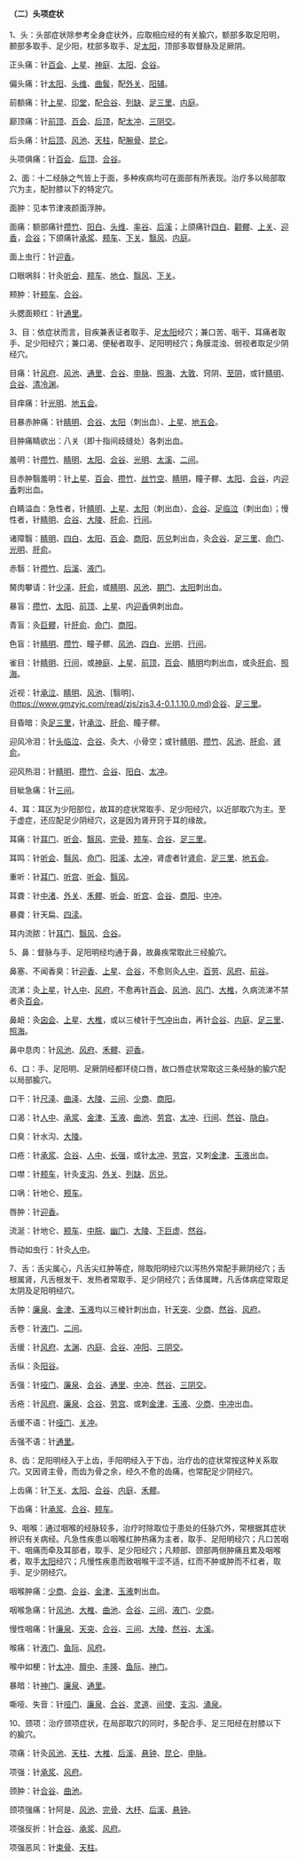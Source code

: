 #### （二）头项症状

1、头：头部症状除参考全身症状外，应取相应经的有关腧穴，额部多取足阳明，颞部多取手、足少阳，枕部多取手、足[太阳](https://www.gmzyjc.com/read/zjs/zjs3.4-0.1.1.4.0.md)，顶部多取督脉及足厥阴。

正头痛：针[百会](https://www.gmzyjc.com/read/zjs/zjs3.2.2-0.0.1.3.20.md)、[上星](https://www.gmzyjc.com/read/zjs/zjs3.2.2-0.0.1.3.23.md)、[神庭](https://www.gmzyjc.com/read/zjs/zjs3.2.2-0.0.1.3.24.md)、[太阳](https://www.gmzyjc.com/read/zjs/zjs3.4-0.1.1.4.0.md)、[合谷](https://www.gmzyjc.com/read/zjs/zjs3.1.1-3-0.1.2.3.4.md)。

偏头痛：针[太阳](https://www.gmzyjc.com/read/zjs/zjs3.4-0.1.1.4.0.md)、[头维](https://www.gmzyjc.com/read/zjs/zjs3.1.1-3-0.1.3.3.8.md)、[曲鬓](https://www.gmzyjc.com/read/zjs/zjs3.1.9-12-0.0.3.3.7.md)，配[外关](https://www.gmzyjc.com/read/zjs/zjs3.1.9-12-0.0.2.3.5.md)、[阳辅](https://www.gmzyjc.com/read/zjs/zjs3.1.9-12-0.0.3.3.38.md)。

前额痛：针[上星](https://www.gmzyjc.com/read/zjs/zjs3.2.2-0.0.1.3.23.md)、[印堂](https://www.gmzyjc.com/read/zjs/zjs3.4-0.1.1.2.0.md)，配[合谷](https://www.gmzyjc.com/read/zjs/zjs3.1.1-3-0.1.2.3.4.md)、[列缺](https://www.gmzyjc.com/read/zjs/zjs3.1.1-3-0.1.1.3.7.md)、[足三里](https://www.gmzyjc.com/read/zjs/zjs3.1.1-3-0.1.3.3.36.md)、[内庭](https://www.gmzyjc.com/read/zjs/zjs3.1.1-3-0.1.3.3.44.md)。

巅顶痛：针[前顶](https://www.gmzyjc.com/read/zjs/zjs3.2.2-0.0.1.3.21.md)、[百会](https://www.gmzyjc.com/read/zjs/zjs3.2.2-0.0.1.3.20.md)、[后顶](https://www.gmzyjc.com/read/zjs/zjs3.2.2-0.0.1.3.19.md)，配[太冲](https://www.gmzyjc.com/read/zjs/zjs3.1.9-12-0.0.4.3.3.md)、[三阴交](https://www.gmzyjc.com/read/zjs/zjs3.1.4-6-0.0.1.3.6.md)。

后头痛：针[后顶](https://www.gmzyjc.com/read/zjs/zjs3.2.2-0.0.1.3.19.md)、[风池](https://www.gmzyjc.com/read/zjs/zjs3.1.9-12-0.0.3.3.20.md)、[天柱](https://www.gmzyjc.com/read/zjs/zjs3.1.7-8-0.0.1.3.10.md)，配[腕骨](https://www.gmzyjc.com/read/zjs/zjs3.1.4-6-0.0.3.3.4.md)、[昆仑](https://www.gmzyjc.com/read/zjs/zjs3.1.7-8-0.0.1.3.60.md)。

头项俱痛：针[百会](https://www.gmzyjc.com/read/zjs/zjs3.2.2-0.0.1.3.20.md)、[后顶](https://www.gmzyjc.com/read/zjs/zjs3.2.2-0.0.1.3.19.md)、[合谷](https://www.gmzyjc.com/read/zjs/zjs3.1.1-3-0.1.2.3.4.md)。

2、面：十二经脉之气皆上于面，多种疾病均可在面部有所表现。治疗多以局部取穴为主，配肘膝以下的特定穴。

面肿：见本节津液颜面浮肿。

面痛：额部痛针[攒竹](https://www.gmzyjc.com/read/zjs/zjs3.1.7-8-0.0.1.3.2.md)、[阳白](https://www.gmzyjc.com/read/zjs/zjs3.1.9-12-0.0.3.3.14.md)、[头维](https://www.gmzyjc.com/read/zjs/zjs3.1.1-3-0.1.3.3.8.md)、[率谷](https://www.gmzyjc.com/read/zjs/zjs3.1.9-12-0.0.3.3.8.md)、[后溪](https://www.gmzyjc.com/read/zjs/zjs3.1.4-6-0.0.3.3.3.md)；上颌痛针[四白](https://www.gmzyjc.com/read/zjs/zjs3.1.1-3-0.1.3.3.2.md)、[颧髎](https://www.gmzyjc.com/read/zjs/zjs3.1.4-6-0.0.3.3.18.md)、[上关](https://www.gmzyjc.com/read/zjs/zjs3.1.9-12-0.0.3.3.3.md)、[迎香](https://www.gmzyjc.com/read/zjs/zjs3.1.1-3-0.1.2.3.20.md)，[合谷](https://www.gmzyjc.com/read/zjs/zjs3.1.1-3-0.1.2.3.4.md)；下颌痛针[承浆](https://www.gmzyjc.com/read/zjs/zjs3.2.1-0.1.1.3.22.md)、[颊车](https://www.gmzyjc.com/read/zjs/zjs3.1.1-3-0.1.3.3.6.md)、[下关](https://www.gmzyjc.com/read/zjs/zjs3.1.1-3-0.1.3.3.7.md)、[翳风](https://www.gmzyjc.com/read/zjs/zjs3.1.9-12-0.0.2.3.17.md)、[内庭](https://www.gmzyjc.com/read/zjs/zjs3.1.1-3-0.1.3.3.44.md)。

面上虫行：针[迎香](https://www.gmzyjc.com/read/zjs/zjs3.1.1-3-0.1.2.3.20.md)。

口眼㖞斜：针灸[听会](https://www.gmzyjc.com/read/zjs/zjs3.1.9-12-0.0.3.3.2.md)、[颊车](https://www.gmzyjc.com/read/zjs/zjs3.1.1-3-0.1.3.3.6.md)、[地仓](https://www.gmzyjc.com/read/zjs/zjs3.1.1-3-0.1.3.3.4.md)、[翳风](https://www.gmzyjc.com/read/zjs/zjs3.1.9-12-0.0.2.3.17.md)、[下关](https://www.gmzyjc.com/read/zjs/zjs3.1.1-3-0.1.3.3.7.md)。

颊肿：针[颊车](https://www.gmzyjc.com/read/zjs/zjs3.1.1-3-0.1.3.3.6.md)、[合谷](https://www.gmzyjc.com/read/zjs/zjs3.1.1-3-0.1.2.3.4.md)。

头腮面颊红：针[通里](https://www.gmzyjc.com/read/zjs/zjs3.1.4-6-0.0.2.3.5.md)。

3、目：依症状而言，目疾兼表证者取手、足[太阳](https://www.gmzyjc.com/read/zjs/zjs3.4-0.1.1.4.0.md)经穴；兼口苦、咽干、耳痛者取手、足少阳经穴；兼口渴、便秘者取手、足阳明经穴；角膜混浊、弱视者取足少阴经穴。

目痛：针[风府](https://www.gmzyjc.com/read/zjs/zjs3.2.2-0.0.1.3.16.md)、[风池](https://www.gmzyjc.com/read/zjs/zjs3.1.9-12-0.0.3.3.20.md)、[通里](https://www.gmzyjc.com/read/zjs/zjs3.1.4-6-0.0.2.3.5.md)、[合谷](https://www.gmzyjc.com/read/zjs/zjs3.1.1-3-0.1.2.3.4.md)、[申脉](https://www.gmzyjc.com/read/zjs/zjs3.1.7-8-0.0.1.3.62.md)、[照海](https://www.gmzyjc.com/read/zjs/zjs3.1.7-8-0.0.2.3.6.md)、[大敦](https://www.gmzyjc.com/read/zjs/zjs3.1.9-12-0.0.4.3.1.md)、窍阴、[至阴](https://www.gmzyjc.com/read/zjs/zjs3.1.7-8-0.0.1.3.67.md)，或针[睛明](https://www.gmzyjc.com/read/zjs/zjs3.1.7-8-0.0.1.3.1.md)、[合谷](https://www.gmzyjc.com/read/zjs/zjs3.1.1-3-0.1.2.3.4.md)、[清冷渊](https://www.gmzyjc.com/read/zjs/zjs3.1.9-12-0.0.2.3.11.md)。

目痒痛：针[光明](https://www.gmzyjc.com/read/zjs/zjs3.1.9-12-0.0.3.3.37.md)、[地五会](https://www.gmzyjc.com/read/zjs/zjs3.1.9-12-0.0.3.3.42.md)。

目暴赤肿痛：针[睛明](https://www.gmzyjc.com/read/zjs/zjs3.1.7-8-0.0.1.3.1.md)、[合谷](https://www.gmzyjc.com/read/zjs/zjs3.1.1-3-0.1.2.3.4.md)、[太阳](https://www.gmzyjc.com/read/zjs/zjs3.4-0.1.1.4.0.md)（刺出血）、[上星](https://www.gmzyjc.com/read/zjs/zjs3.2.2-0.0.1.3.23.md)、[地五会](https://www.gmzyjc.com/read/zjs/zjs3.1.9-12-0.0.3.3.42.md)。

目肿痛睛欲出：八关（即十指间歧缝处）各刺出血。

羞明：针[攒竹](https://www.gmzyjc.com/read/zjs/zjs3.1.7-8-0.0.1.3.2.md)、[睛明](https://www.gmzyjc.com/read/zjs/zjs3.1.7-8-0.0.1.3.1.md)、[太阳](https://www.gmzyjc.com/read/zjs/zjs3.4-0.1.1.4.0.md)、[合谷](https://www.gmzyjc.com/read/zjs/zjs3.1.1-3-0.1.2.3.4.md)、[光明](https://www.gmzyjc.com/read/zjs/zjs3.1.9-12-0.0.3.3.37.md)、[太溪](https://www.gmzyjc.com/read/zjs/zjs3.1.7-8-0.0.2.3.3.md)、[二间](https://www.gmzyjc.com/read/zjs/zjs3.1.1-3-0.1.2.3.2.md)。

目赤肿翳羞明：针[上星](https://www.gmzyjc.com/read/zjs/zjs3.2.2-0.0.1.3.23.md)、[百会](https://www.gmzyjc.com/read/zjs/zjs3.2.2-0.0.1.3.20.md)、[攒竹](https://www.gmzyjc.com/read/zjs/zjs3.1.7-8-0.0.1.3.2.md)、[丝竹空](https://www.gmzyjc.com/read/zjs/zjs3.1.9-12-0.0.2.3.23.md)、[睛明](https://www.gmzyjc.com/read/zjs/zjs3.1.7-8-0.0.1.3.1.md)，瞳子髎、[太阳](https://www.gmzyjc.com/read/zjs/zjs3.4-0.1.1.4.0.md)、[合谷](https://www.gmzyjc.com/read/zjs/zjs3.1.1-3-0.1.2.3.4.md)，内[迎香](https://www.gmzyjc.com/read/zjs/zjs3.1.1-3-0.1.2.3.20.md)刺出血。

白睛溢血：急性者，针[睛明](https://www.gmzyjc.com/read/zjs/zjs3.1.7-8-0.0.1.3.1.md)、[上星](https://www.gmzyjc.com/read/zjs/zjs3.2.2-0.0.1.3.23.md)、[太阳](https://www.gmzyjc.com/read/zjs/zjs3.4-0.1.1.4.0.md)（刺出血）、[合谷](https://www.gmzyjc.com/read/zjs/zjs3.1.1-3-0.1.2.3.4.md)、[足临泣](https://www.gmzyjc.com/read/zjs/zjs3.1.9-12-0.0.3.3.41.md)（刺出血）；慢性者，针[睛明](https://www.gmzyjc.com/read/zjs/zjs3.1.7-8-0.0.1.3.1.md)、[合谷](https://www.gmzyjc.com/read/zjs/zjs3.1.1-3-0.1.2.3.4.md)、[大陵](https://www.gmzyjc.com/read/zjs/zjs3.1.9-12-0.0.1.3.7.md)、[肝俞](https://www.gmzyjc.com/read/zjs/zjs3.1.7-8-0.0.1.3.18.md)、[行间](https://www.gmzyjc.com/read/zjs/zjs3.1.9-12-0.0.4.3.2.md)。

诸障翳：[睛明](https://www.gmzyjc.com/read/zjs/zjs3.1.7-8-0.0.1.3.1.md)、[四白](https://www.gmzyjc.com/read/zjs/zjs3.1.1-3-0.1.3.3.2.md)、[太阳](https://www.gmzyjc.com/read/zjs/zjs3.4-0.1.1.4.0.md)、[百会](https://www.gmzyjc.com/read/zjs/zjs3.2.2-0.0.1.3.20.md)、[商阳](https://www.gmzyjc.com/read/zjs/zjs3.1.1-3-0.1.2.3.1.md)、[厉兑](https://www.gmzyjc.com/read/zjs/zjs3.1.1-3-0.1.3.3.45.md)刺出血，灸[合谷](https://www.gmzyjc.com/read/zjs/zjs3.1.1-3-0.1.2.3.4.md)、[足三里](https://www.gmzyjc.com/read/zjs/zjs3.1.1-3-0.1.3.3.36.md)、[命门](https://www.gmzyjc.com/read/zjs/zjs3.2.2-0.0.1.3.4.md)、[光明](https://www.gmzyjc.com/read/zjs/zjs3.1.9-12-0.0.3.3.37.md)、[肝俞](https://www.gmzyjc.com/read/zjs/zjs3.1.7-8-0.0.1.3.18.md)。

赤翳：针[攒竹](https://www.gmzyjc.com/read/zjs/zjs3.1.7-8-0.0.1.3.2.md)、[后溪](https://www.gmzyjc.com/read/zjs/zjs3.1.4-6-0.0.3.3.3.md)、[液门](https://www.gmzyjc.com/read/zjs/zjs3.1.9-12-0.0.2.3.2.md)。

胬肉攀请：针[少泽](https://www.gmzyjc.com/read/zjs/zjs3.1.4-6-0.0.3.3.1.md)、[肝俞](https://www.gmzyjc.com/read/zjs/zjs3.1.7-8-0.0.1.3.18.md)，或[睛明](https://www.gmzyjc.com/read/zjs/zjs3.1.7-8-0.0.1.3.1.md)、[风池](https://www.gmzyjc.com/read/zjs/zjs3.1.9-12-0.0.3.3.20.md)、[期门](https://www.gmzyjc.com/read/zjs/zjs3.1.9-12-0.0.4.3.14.md)、[太阳](https://www.gmzyjc.com/read/zjs/zjs3.4-0.1.1.4.0.md)刺出血。

暴盲：[攒竹](https://www.gmzyjc.com/read/zjs/zjs3.1.7-8-0.0.1.3.2.md)、[太阳](https://www.gmzyjc.com/read/zjs/zjs3.4-0.1.1.4.0.md)、[前顶](https://www.gmzyjc.com/read/zjs/zjs3.2.2-0.0.1.3.21.md)、[上星](https://www.gmzyjc.com/read/zjs/zjs3.2.2-0.0.1.3.23.md)、内[迎香](https://www.gmzyjc.com/read/zjs/zjs3.1.1-3-0.1.2.3.20.md)俱刺出血。

青盲：灸[巨髎](https://www.gmzyjc.com/read/zjs/zjs3.1.1-3-0.1.3.3.3.md)，针[肝俞](https://www.gmzyjc.com/read/zjs/zjs3.1.7-8-0.0.1.3.18.md)、[命门](https://www.gmzyjc.com/read/zjs/zjs3.2.2-0.0.1.3.4.md)、[商阳](https://www.gmzyjc.com/read/zjs/zjs3.1.1-3-0.1.2.3.1.md)。

色盲：针[睛明](https://www.gmzyjc.com/read/zjs/zjs3.1.7-8-0.0.1.3.1.md)、[攒竹](https://www.gmzyjc.com/read/zjs/zjs3.1.7-8-0.0.1.3.2.md)、瞳子髎、[风池](https://www.gmzyjc.com/read/zjs/zjs3.1.9-12-0.0.3.3.20.md)、[四白](https://www.gmzyjc.com/read/zjs/zjs3.1.1-3-0.1.3.3.2.md)、[光明](https://www.gmzyjc.com/read/zjs/zjs3.1.9-12-0.0.3.3.37.md)、[行间](https://www.gmzyjc.com/read/zjs/zjs3.1.9-12-0.0.4.3.2.md)。

雀目：针[睛明](https://www.gmzyjc.com/read/zjs/zjs3.1.7-8-0.0.1.3.1.md)、[行间](https://www.gmzyjc.com/read/zjs/zjs3.1.9-12-0.0.4.3.2.md)，或[神庭](https://www.gmzyjc.com/read/zjs/zjs3.2.2-0.0.1.3.24.md)、[上星](https://www.gmzyjc.com/read/zjs/zjs3.2.2-0.0.1.3.23.md)、[前顶](https://www.gmzyjc.com/read/zjs/zjs3.2.2-0.0.1.3.21.md)，[百会](https://www.gmzyjc.com/read/zjs/zjs3.2.2-0.0.1.3.20.md)、[睛明](https://www.gmzyjc.com/read/zjs/zjs3.1.7-8-0.0.1.3.1.md)均刺出血，或灸[肝俞](https://www.gmzyjc.com/read/zjs/zjs3.1.7-8-0.0.1.3.18.md)、[照海](https://www.gmzyjc.com/read/zjs/zjs3.1.7-8-0.0.2.3.6.md)。

近视：针[承泣](https://www.gmzyjc.com/read/zjs/zjs3.1.1-3-0.1.3.3.1.md)、[睛明](https://www.gmzyjc.com/read/zjs/zjs3.1.7-8-0.0.1.3.1.md)、[风池](https://www.gmzyjc.com/read/zjs/zjs3.1.9-12-0.0.3.3.20.md)、[翳明]、(https://www.gmzyjc.com/read/zjs/zjs3.4-0.1.1.10.0.md)[合谷](https://www.gmzyjc.com/read/zjs/zjs3.1.1-3-0.1.2.3.4.md)、[足三里](https://www.gmzyjc.com/read/zjs/zjs3.1.1-3-0.1.3.3.36.md)。

目昏暗：灸[足三里](https://www.gmzyjc.com/read/zjs/zjs3.1.1-3-0.1.3.3.36.md)，针[承泣](https://www.gmzyjc.com/read/zjs/zjs3.1.1-3-0.1.3.3.1.md)、[肝俞](https://www.gmzyjc.com/read/zjs/zjs3.1.7-8-0.0.1.3.18.md)、瞳子髎。

迎风冷泪：针[头临泣](https://www.gmzyjc.com/read/zjs/zjs3.1.9-12-0.0.3.3.15.md)、[合谷](https://www.gmzyjc.com/read/zjs/zjs3.1.1-3-0.1.2.3.4.md)、灸大、小骨空；或针[睛明](https://www.gmzyjc.com/read/zjs/zjs3.1.7-8-0.0.1.3.1.md)、[攒竹](https://www.gmzyjc.com/read/zjs/zjs3.1.7-8-0.0.1.3.2.md)、[风池](https://www.gmzyjc.com/read/zjs/zjs3.1.9-12-0.0.3.3.20.md)、[肝俞](https://www.gmzyjc.com/read/zjs/zjs3.1.7-8-0.0.1.3.18.md)、[肾俞](https://www.gmzyjc.com/read/zjs/zjs3.1.7-8-0.0.1.3.23.md)。

迎风热泪：针[睛明](https://www.gmzyjc.com/read/zjs/zjs3.1.7-8-0.0.1.3.1.md)、[攒竹](https://www.gmzyjc.com/read/zjs/zjs3.1.7-8-0.0.1.3.2.md)、[合谷](https://www.gmzyjc.com/read/zjs/zjs3.1.1-3-0.1.2.3.4.md)、[阳白](https://www.gmzyjc.com/read/zjs/zjs3.1.9-12-0.0.3.3.14.md)、[太冲](https://www.gmzyjc.com/read/zjs/zjs3.1.9-12-0.0.4.3.3.md)。

目眦急痛：针[三间](https://www.gmzyjc.com/read/zjs/zjs3.1.1-3-0.1.2.3.3.md)。

4、耳：耳区为少阳部位，故耳的症状常取手、足少阳经穴，以近部取穴为主。至于虚症，还应配足少阴经穴，这是因为肾开窍于耳的缘故。

耳痛：针[耳门](https://www.gmzyjc.com/read/zjs/zjs3.1.9-12-0.0.2.3.21.md)、[听会](https://www.gmzyjc.com/read/zjs/zjs3.1.9-12-0.0.3.3.2.md)、[翳风](https://www.gmzyjc.com/read/zjs/zjs3.1.9-12-0.0.2.3.17.md)、[完骨](https://www.gmzyjc.com/read/zjs/zjs3.1.9-12-0.0.3.3.12.md)、[颊车](https://www.gmzyjc.com/read/zjs/zjs3.1.1-3-0.1.3.3.6.md)、[合谷](https://www.gmzyjc.com/read/zjs/zjs3.1.1-3-0.1.2.3.4.md)、[足三里](https://www.gmzyjc.com/read/zjs/zjs3.1.1-3-0.1.3.3.36.md)。

耳鸣：针[听会](https://www.gmzyjc.com/read/zjs/zjs3.1.9-12-0.0.3.3.2.md)、[翳风](https://www.gmzyjc.com/read/zjs/zjs3.1.9-12-0.0.2.3.17.md)、[命门](https://www.gmzyjc.com/read/zjs/zjs3.2.2-0.0.1.3.4.md)、[阳溪](https://www.gmzyjc.com/read/zjs/zjs3.1.1-3-0.1.2.3.5.md)、[太冲](https://www.gmzyjc.com/read/zjs/zjs3.1.9-12-0.0.4.3.3.md)，肾虚者针[肾俞](https://www.gmzyjc.com/read/zjs/zjs3.1.7-8-0.0.1.3.23.md)、[足三里](https://www.gmzyjc.com/read/zjs/zjs3.1.1-3-0.1.3.3.36.md)、[地五会](https://www.gmzyjc.com/read/zjs/zjs3.1.9-12-0.0.3.3.42.md)。

重听：针[耳门](https://www.gmzyjc.com/read/zjs/zjs3.1.9-12-0.0.2.3.21.md)、[听宫](https://www.gmzyjc.com/read/zjs/zjs3.1.4-6-0.0.3.3.19.md)、[听会](https://www.gmzyjc.com/read/zjs/zjs3.1.9-12-0.0.3.3.2.md)、[翳风](https://www.gmzyjc.com/read/zjs/zjs3.1.9-12-0.0.2.3.17.md)。

耳聋：针[中渚](https://www.gmzyjc.com/read/zjs/zjs3.1.9-12-0.0.2.3.3.md)、[外关](https://www.gmzyjc.com/read/zjs/zjs3.1.9-12-0.0.2.3.5.md)、[禾髎](https://www.gmzyjc.com/read/zjs/zjs3.1.1-3-0.1.2.3.19.md)、[听会](https://www.gmzyjc.com/read/zjs/zjs3.1.9-12-0.0.3.3.2.md)、[听宫](https://www.gmzyjc.com/read/zjs/zjs3.1.4-6-0.0.3.3.19.md)、[合谷](https://www.gmzyjc.com/read/zjs/zjs3.1.1-3-0.1.2.3.4.md)、[商阳](https://www.gmzyjc.com/read/zjs/zjs3.1.1-3-0.1.2.3.1.md)、[中冲](https://www.gmzyjc.com/read/zjs/zjs3.1.9-12-0.0.1.3.9.md)。

暴聋：针天扁、[四渎](https://www.gmzyjc.com/read/zjs/zjs3.1.9-12-0.0.2.3.9.md)。

耳内流脓：针[耳门](https://www.gmzyjc.com/read/zjs/zjs3.1.9-12-0.0.2.3.21.md)、[翳风](https://www.gmzyjc.com/read/zjs/zjs3.1.9-12-0.0.2.3.17.md)、[合谷](https://www.gmzyjc.com/read/zjs/zjs3.1.1-3-0.1.2.3.4.md)。

5、鼻：督脉与手、足阳明经均通于鼻，故鼻疾常取此三经腧穴。

鼻塞、不闻香臭：针[迎香](https://www.gmzyjc.com/read/zjs/zjs3.1.1-3-0.1.2.3.20.md)、[上星](https://www.gmzyjc.com/read/zjs/zjs3.2.2-0.0.1.3.23.md)、[合谷](https://www.gmzyjc.com/read/zjs/zjs3.1.1-3-0.1.2.3.4.md)，不愈则灸[人中](https://www.gmzyjc.com/read/zjs/zjs3.2.2-0.0.1.3.26.md)、[百劳](https://www.gmzyjc.com/read/zjs/zjs3.4-0.1.2.1.0.md)、[风府](https://www.gmzyjc.com/read/zjs/zjs3.2.2-0.0.1.3.16.md)、[前谷](https://www.gmzyjc.com/read/zjs/zjs3.1.4-6-0.0.3.3.2.md)。

流涕：灸[上星](https://www.gmzyjc.com/read/zjs/zjs3.2.2-0.0.1.3.23.md)，针[人中](https://www.gmzyjc.com/read/zjs/zjs3.2.2-0.0.1.3.26.md)、[风府](https://www.gmzyjc.com/read/zjs/zjs3.2.2-0.0.1.3.16.md)，不愈再针[百会](https://www.gmzyjc.com/read/zjs/zjs3.2.2-0.0.1.3.20.md)、[风池](https://www.gmzyjc.com/read/zjs/zjs3.1.9-12-0.0.3.3.20.md)、[风门](https://www.gmzyjc.com/read/zjs/zjs3.1.7-8-0.0.1.3.12.md)、[大椎](https://www.gmzyjc.com/read/zjs/zjs3.2.2-0.0.1.3.14.md)，久病流涕不禁者灸[百会](https://www.gmzyjc.com/read/zjs/zjs3.2.2-0.0.1.3.20.md)。

鼻衄：灸[囟会](https://www.gmzyjc.com/read/zjs/zjs3.2.2-0.0.1.3.22.md)、[上星](https://www.gmzyjc.com/read/zjs/zjs3.2.2-0.0.1.3.23.md)、[大椎](https://www.gmzyjc.com/read/zjs/zjs3.2.2-0.0.1.3.14.md)，或以三棱针于[气冲](https://www.gmzyjc.com/read/zjs/zjs3.1.1-3-0.1.3.3.30.md)出血，再针[合谷](https://www.gmzyjc.com/read/zjs/zjs3.1.1-3-0.1.2.3.4.md)、[内庭](https://www.gmzyjc.com/read/zjs/zjs3.1.1-3-0.1.3.3.44.md)、[足三里](https://www.gmzyjc.com/read/zjs/zjs3.1.1-3-0.1.3.3.36.md)、[照海](https://www.gmzyjc.com/read/zjs/zjs3.1.7-8-0.0.2.3.6.md)。

鼻中息肉：针[风池](https://www.gmzyjc.com/read/zjs/zjs3.1.9-12-0.0.3.3.20.md)、[风府](https://www.gmzyjc.com/read/zjs/zjs3.2.2-0.0.1.3.16.md)、[禾髎](https://www.gmzyjc.com/read/zjs/zjs3.1.1-3-0.1.2.3.19.md)、[迎香](https://www.gmzyjc.com/read/zjs/zjs3.1.1-3-0.1.2.3.20.md)。

6、口：手、足阳明、足厥阴经都环绕口唇，故口唇症状常取这三条经脉的腧穴配以局部腧穴。

口干：针[尺泽](https://www.gmzyjc.com/read/zjs/zjs3.1.1-3-0.1.1.3.5.md)、[曲泽](https://www.gmzyjc.com/read/zjs/zjs3.1.9-12-0.0.1.3.3.md)、[大陵](https://www.gmzyjc.com/read/zjs/zjs3.1.9-12-0.0.1.3.7.md)、[三间](https://www.gmzyjc.com/read/zjs/zjs3.1.1-3-0.1.2.3.3.md)、[少商](https://www.gmzyjc.com/read/zjs/zjs3.1.1-3-0.1.1.3.10.1.md)、[商阳](https://www.gmzyjc.com/read/zjs/zjs3.1.1-3-0.1.2.3.1.md)。

口渴：针[人中](https://www.gmzyjc.com/read/zjs/zjs3.2.2-0.0.1.3.26.md)、[承浆](https://www.gmzyjc.com/read/zjs/zjs3.2.1-0.1.1.3.22.md)、[金津](https://www.gmzyjc.com/read/zjs/zjs3.4-0.1.1.7.0.md)、[玉液](https://www.gmzyjc.com/read/zjs/zjs3.4-0.1.1.7.0.md)、[曲池](https://www.gmzyjc.com/read/zjs/zjs3.1.1-3-0.1.2.3.11.md)、[劳宫](https://www.gmzyjc.com/read/zjs/zjs3.1.9-12-0.0.1.3.8.md)、[太冲](https://www.gmzyjc.com/read/zjs/zjs3.1.9-12-0.0.4.3.3.md)、[行间](https://www.gmzyjc.com/read/zjs/zjs3.1.9-12-0.0.4.3.2.md)、[然谷](https://www.gmzyjc.com/read/zjs/zjs3.1.7-8-0.0.2.3.2.md)、[隐白](https://www.gmzyjc.com/read/zjs/zjs3.1.4-6-0.0.1.3.1.md)。

口臭：针水沟、[大陵](https://www.gmzyjc.com/read/zjs/zjs3.1.9-12-0.0.1.3.7.md)。

口疮：针[承浆](https://www.gmzyjc.com/read/zjs/zjs3.2.1-0.1.1.3.22.md)、[合谷](https://www.gmzyjc.com/read/zjs/zjs3.1.1-3-0.1.2.3.4.md)、[人中](https://www.gmzyjc.com/read/zjs/zjs3.2.2-0.0.1.3.26.md)、[长强](https://www.gmzyjc.com/read/zjs/zjs3.2.2-0.0.1.3.1.md)，或针[太冲](https://www.gmzyjc.com/read/zjs/zjs3.1.9-12-0.0.4.3.3.md)、[劳宫](https://www.gmzyjc.com/read/zjs/zjs3.1.9-12-0.0.1.3.8.md)，又刺[金津](https://www.gmzyjc.com/read/zjs/zjs3.4-0.1.1.7.0.md)、[玉液](https://www.gmzyjc.com/read/zjs/zjs3.4-0.1.1.7.0.md)出血。

口噤：针[颊车](https://www.gmzyjc.com/read/zjs/zjs3.1.1-3-0.1.3.3.6.md)，针灸[支沟](https://www.gmzyjc.com/read/zjs/zjs3.1.9-12-0.0.2.3.6.md)、[外关](https://www.gmzyjc.com/read/zjs/zjs3.1.9-12-0.0.2.3.5.md)、[列缺](https://www.gmzyjc.com/read/zjs/zjs3.1.1-3-0.1.1.3.7.md)、[厉兑](https://www.gmzyjc.com/read/zjs/zjs3.1.1-3-0.1.3.3.45.md)。

口㖞：针地仑、[颊车](https://www.gmzyjc.com/read/zjs/zjs3.1.1-3-0.1.3.3.6.md)。

唇肿：针[迎香](https://www.gmzyjc.com/read/zjs/zjs3.1.1-3-0.1.2.3.20.md)。

流涎：针地仑、[颊车](https://www.gmzyjc.com/read/zjs/zjs3.1.1-3-0.1.3.3.6.md)、[中脘](https://www.gmzyjc.com/read/zjs/zjs3.2.1-0.1.1.3.11.md)、[幽门](https://www.gmzyjc.com/read/zjs/zjs3.1.7-8-0.0.2.3.21.md)、[大陵](https://www.gmzyjc.com/read/zjs/zjs3.1.9-12-0.0.1.3.7.md)、[下巨虚](https://www.gmzyjc.com/read/zjs/zjs3.1.1-3-0.1.3.3.39.md)、[然谷](https://www.gmzyjc.com/read/zjs/zjs3.1.7-8-0.0.2.3.2.md)。

唇动如虫行：针灸[人中](https://www.gmzyjc.com/read/zjs/zjs3.2.2-0.0.1.3.26.md)。

7、舌：舌尖属心，凡舌尖红肿等症，除取阳明经穴以泻热外常配手厥阴经穴；舌根属肾，凡舌根发干、发热者常取手、足少阴经穴；舌体属睥，凡舌体病症常取足太阴及足阳明经穴。

舌肿：[廉泉](https://www.gmzyjc.com/read/zjs/zjs3.2.1-0.1.1.3.21.md)、[金津](https://www.gmzyjc.com/read/zjs/zjs3.4-0.1.1.7.0.md)、[玉液](https://www.gmzyjc.com/read/zjs/zjs3.4-0.1.1.7.0.md)均以三棱针刺出血，针[天突](https://www.gmzyjc.com/read/zjs/zjs3.2.1-0.1.1.3.20.1.md)、[少商](https://www.gmzyjc.com/read/zjs/zjs3.1.1-3-0.1.1.3.10.1.md)、[然谷](https://www.gmzyjc.com/read/zjs/zjs3.1.7-8-0.0.2.3.2.md)、[风府](https://www.gmzyjc.com/read/zjs/zjs3.2.2-0.0.1.3.16.md)。

舌卷：针[液门](https://www.gmzyjc.com/read/zjs/zjs3.1.9-12-0.0.2.3.2.md)、[二间](https://www.gmzyjc.com/read/zjs/zjs3.1.1-3-0.1.2.3.2.md)。

舌缓：针[风府](https://www.gmzyjc.com/read/zjs/zjs3.2.2-0.0.1.3.16.md)、[太渊](https://www.gmzyjc.com/read/zjs/zjs3.1.1-3-0.1.1.3.9.md)、[内庭](https://www.gmzyjc.com/read/zjs/zjs3.1.1-3-0.1.3.3.44.md)、[合谷](https://www.gmzyjc.com/read/zjs/zjs3.1.1-3-0.1.2.3.4.md)、[冲阳](https://www.gmzyjc.com/read/zjs/zjs3.1.1-3-0.1.3.3.42.md)、[三阴交](https://www.gmzyjc.com/read/zjs/zjs3.1.4-6-0.0.1.3.6.md)。

舌纵：灸[阳谷](https://www.gmzyjc.com/read/zjs/zjs3.1.4-6-0.0.3.3.5.md)。

舌强：针[哑门](https://www.gmzyjc.com/read/zjs/zjs3.2.2-0.0.1.3.15.md)、[廉泉](https://www.gmzyjc.com/read/zjs/zjs3.2.1-0.1.1.3.21.md)、[合谷](https://www.gmzyjc.com/read/zjs/zjs3.1.1-3-0.1.2.3.4.md)、[通里](https://www.gmzyjc.com/read/zjs/zjs3.1.4-6-0.0.2.3.5.md)、[中冲](https://www.gmzyjc.com/read/zjs/zjs3.1.9-12-0.0.1.3.9.md)、[然谷](https://www.gmzyjc.com/read/zjs/zjs3.1.7-8-0.0.2.3.2.md)、[三阴交](https://www.gmzyjc.com/read/zjs/zjs3.1.4-6-0.0.1.3.6.md)。

舌疮：针[风府](https://www.gmzyjc.com/read/zjs/zjs3.2.2-0.0.1.3.16.md)、[廉泉](https://www.gmzyjc.com/read/zjs/zjs3.2.1-0.1.1.3.21.md)、[合谷](https://www.gmzyjc.com/read/zjs/zjs3.1.1-3-0.1.2.3.4.md)、[劳宫](https://www.gmzyjc.com/read/zjs/zjs3.1.9-12-0.0.1.3.8.md)、或刺[金津](https://www.gmzyjc.com/read/zjs/zjs3.4-0.1.1.7.0.md)、[玉液](https://www.gmzyjc.com/read/zjs/zjs3.4-0.1.1.7.0.md)、[少商](https://www.gmzyjc.com/read/zjs/zjs3.1.1-3-0.1.1.3.10.1.md)、[中冲](https://www.gmzyjc.com/read/zjs/zjs3.1.9-12-0.0.1.3.9.md)出血。

舌缓不语：针[哑门](https://www.gmzyjc.com/read/zjs/zjs3.2.2-0.0.1.3.15.md)、[关冲](https://www.gmzyjc.com/read/zjs/zjs3.1.9-12-0.0.2.3.1.md)。

舌强不语：针[通里](https://www.gmzyjc.com/read/zjs/zjs3.1.4-6-0.0.2.3.5.md)。

8、齿：足阳明经入于上齿，手阳明经入于下齿，治疗齿的症状常按这种关系取穴。又因肾主骨，而齿为骨之余，经久不愈的齿痛，也常配足少阴经穴。

上齿痛：针[下关](https://www.gmzyjc.com/read/zjs/zjs3.1.1-3-0.1.3.3.7.md)、[太阳](https://www.gmzyjc.com/read/zjs/zjs3.4-0.1.1.4.0.md)、[合谷](https://www.gmzyjc.com/read/zjs/zjs3.1.1-3-0.1.2.3.4.md)、[内庭](https://www.gmzyjc.com/read/zjs/zjs3.1.1-3-0.1.3.3.44.md)、[禾髎](https://www.gmzyjc.com/read/zjs/zjs3.1.1-3-0.1.2.3.19.md)。

下齿痛：针[承浆](https://www.gmzyjc.com/read/zjs/zjs3.2.1-0.1.1.3.22.md)、[合谷](https://www.gmzyjc.com/read/zjs/zjs3.1.1-3-0.1.2.3.4.md)、[颊车](https://www.gmzyjc.com/read/zjs/zjs3.1.1-3-0.1.3.3.6.md)。

9、咽喉：通过咽喉的经脉较多，治疗时除取位于患处的任脉穴外，常根据其症状辨识有关病经。凡急性疾患以咽喉红肿热痛为主者，取手、足阳明经穴；凡口苦咽干、咽痛而牵及耳部者，取手、足少阳经穴；凡颊部、颈部两侧肿痛且累及咽喉者，取手[太阳](https://www.gmzyjc.com/read/zjs/zjs3.4-0.1.1.4.0.md)经穴；凡慢性疾患而致咽喉干涩不适，红而不肿或肿而不红者，取手、足少阴经穴。

咽喉肿痛：[少商](https://www.gmzyjc.com/read/zjs/zjs3.1.1-3-0.1.1.3.10.1.md)、[合谷](https://www.gmzyjc.com/read/zjs/zjs3.1.1-3-0.1.2.3.4.md)、[金津](https://www.gmzyjc.com/read/zjs/zjs3.4-0.1.1.7.0.md)、[玉液](https://www.gmzyjc.com/read/zjs/zjs3.4-0.1.1.7.0.md)刺出血。

咽喉急痛：针[风池](https://www.gmzyjc.com/read/zjs/zjs3.1.9-12-0.0.3.3.20.md)、[大椎](https://www.gmzyjc.com/read/zjs/zjs3.2.2-0.0.1.3.14.md)、[曲池](https://www.gmzyjc.com/read/zjs/zjs3.1.1-3-0.1.2.3.11.md)、[合谷](https://www.gmzyjc.com/read/zjs/zjs3.1.1-3-0.1.2.3.4.md)、[三间](https://www.gmzyjc.com/read/zjs/zjs3.1.1-3-0.1.2.3.3.md)、[液门](https://www.gmzyjc.com/read/zjs/zjs3.1.9-12-0.0.2.3.2.md)、[少商](https://www.gmzyjc.com/read/zjs/zjs3.1.1-3-0.1.1.3.10.1.md)。

慢性咽痛：针[廉泉](https://www.gmzyjc.com/read/zjs/zjs3.2.1-0.1.1.3.21.md)、[天突](https://www.gmzyjc.com/read/zjs/zjs3.2.1-0.1.1.3.20.1.md)、[合谷](https://www.gmzyjc.com/read/zjs/zjs3.1.1-3-0.1.2.3.4.md)、[三间](https://www.gmzyjc.com/read/zjs/zjs3.1.1-3-0.1.2.3.3.md)、[大陵](https://www.gmzyjc.com/read/zjs/zjs3.1.9-12-0.0.1.3.7.md)、[然谷](https://www.gmzyjc.com/read/zjs/zjs3.1.7-8-0.0.2.3.2.md)、[太溪](https://www.gmzyjc.com/read/zjs/zjs3.1.7-8-0.0.2.3.3.md)。

喉痛：针[液门](https://www.gmzyjc.com/read/zjs/zjs3.1.9-12-0.0.2.3.2.md)、[鱼际](https://www.gmzyjc.com/read/zjs/zjs3.1.1-3-0.1.1.3.10.md)、[风府](https://www.gmzyjc.com/read/zjs/zjs3.2.2-0.0.1.3.16.md)。

喉中如梗：针[太冲](https://www.gmzyjc.com/read/zjs/zjs3.1.9-12-0.0.4.3.3.md)、[膻中](https://www.gmzyjc.com/read/zjs/zjs3.2.1-0.1.1.3.16.md)、[丰隆](https://www.gmzyjc.com/read/zjs/zjs3.1.1-3-0.1.3.3.40.md)、[鱼际](https://www.gmzyjc.com/read/zjs/zjs3.1.1-3-0.1.1.3.10.md)、[神门](https://www.gmzyjc.com/read/zjs/zjs3.1.4-6-0.0.2.3.7.md)。

暴暗：针[神门](https://www.gmzyjc.com/read/zjs/zjs3.1.4-6-0.0.2.3.7.md)、[廉泉](https://www.gmzyjc.com/read/zjs/zjs3.2.1-0.1.1.3.21.md)、[通里](https://www.gmzyjc.com/read/zjs/zjs3.1.4-6-0.0.2.3.5.md)。

嘶哑、失音：针[哑门](https://www.gmzyjc.com/read/zjs/zjs3.2.2-0.0.1.3.15.md)、[廉泉](https://www.gmzyjc.com/read/zjs/zjs3.2.1-0.1.1.3.21.md)、[合谷](https://www.gmzyjc.com/read/zjs/zjs3.1.1-3-0.1.2.3.4.md)、[灵道](https://www.gmzyjc.com/read/zjs/zjs3.1.4-6-0.0.2.3.4.md)、[间使](https://www.gmzyjc.com/read/zjs/zjs3.1.9-12-0.0.1.3.5.md)、[支沟](https://www.gmzyjc.com/read/zjs/zjs3.1.9-12-0.0.2.3.6.md)、[涌泉](https://www.gmzyjc.com/read/zjs/zjs3.1.7-8-0.0.2.3.1.md)。

10、颈项：治疗颈项症状，在局部取穴的同时，多配合手、足三阳经在肘膝以下的腧穴。

项痛：针灸[风池](https://www.gmzyjc.com/read/zjs/zjs3.1.9-12-0.0.3.3.20.md)、[天柱](https://www.gmzyjc.com/read/zjs/zjs3.1.7-8-0.0.1.3.10.md)、[大椎](https://www.gmzyjc.com/read/zjs/zjs3.2.2-0.0.1.3.14.md)、[后溪](https://www.gmzyjc.com/read/zjs/zjs3.1.4-6-0.0.3.3.3.md)、[悬钟](https://www.gmzyjc.com/read/zjs/zjs3.1.9-12-0.0.3.3.39.md)、[昆仑](https://www.gmzyjc.com/read/zjs/zjs3.1.7-8-0.0.1.3.60.md)、[申脉](https://www.gmzyjc.com/read/zjs/zjs3.1.7-8-0.0.1.3.62.md)。

项强：针[承浆](https://www.gmzyjc.com/read/zjs/zjs3.2.1-0.1.1.3.22.md)、[风府](https://www.gmzyjc.com/read/zjs/zjs3.2.2-0.0.1.3.16.md)。

颈肿：针[合谷](https://www.gmzyjc.com/read/zjs/zjs3.1.1-3-0.1.2.3.4.md)、[曲池](https://www.gmzyjc.com/read/zjs/zjs3.1.1-3-0.1.2.3.11.md)。

颈项强痛：针阿是、[风池](https://www.gmzyjc.com/read/zjs/zjs3.1.9-12-0.0.3.3.20.md)、[完骨](https://www.gmzyjc.com/read/zjs/zjs3.1.9-12-0.0.3.3.12.md)、[大杼](https://www.gmzyjc.com/read/zjs/zjs3.1.7-8-0.0.1.3.11.md)、[后溪](https://www.gmzyjc.com/read/zjs/zjs3.1.4-6-0.0.3.3.3.md)、[悬钟](https://www.gmzyjc.com/read/zjs/zjs3.1.9-12-0.0.3.3.39.md)。

项强反折：针[合谷](https://www.gmzyjc.com/read/zjs/zjs3.1.1-3-0.1.2.3.4.md)、[承浆](https://www.gmzyjc.com/read/zjs/zjs3.2.1-0.1.1.3.22.md)、[风府](https://www.gmzyjc.com/read/zjs/zjs3.2.2-0.0.1.3.16.md)。

项强恶风：针[束骨](https://www.gmzyjc.com/read/zjs/zjs3.1.7-8-0.0.1.3.65.md)、[天柱](https://www.gmzyjc.com/read/zjs/zjs3.1.7-8-0.0.1.3.10.md)。

